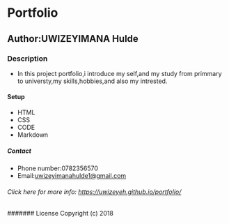# Portfolio
## Author:UWIZEYIMANA Hulde
### Description
* In this project portfolio,i introduce my self,and my study from primmary to universty,my skills,hobbies,and also my intrested.
#### Setup
* HTML
* CSS
* CODE
* Markdown
##### Contact
* Phone number:0782356570
* Email:uwizeyimanahulde1@gmail.com
###### Click here for more info: https://uwizeyeh.github.io/portfolio/
####### License
Copyright (c) 2018 

